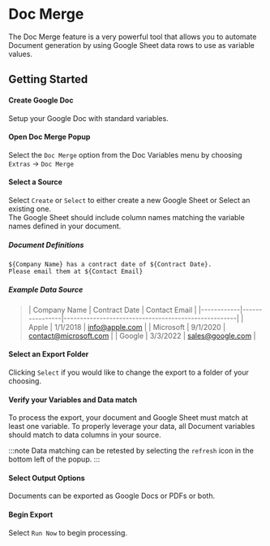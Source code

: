 # Doc Merge

The Doc Merge feature is a very powerful tool that allows you to automate Document generation by using Google Sheet data rows to use as variable values.

## Getting Started

#### Create Google Doc
Setup your Google Doc with standard variables.      

#### Open Doc Merge Popup
Select the `Doc Merge` option from the Doc Variables menu by choosing `Extras` &rarr; `Doc Merge`

#### Select a Source
Select `Create` or `Select` to either create a new Google Sheet or Select an existing one.      
The Google Sheet should include column names matching the variable names defined in your document.
##### Document Definitions
```
${Company Name} has a contract date of ${Contract Date}.        
Please email them at ${Contact Email}
```
##### Example Data Source
> | Company Name      | Contract Date        | Contact Email                                         |
|------------|----------------|-----------------------------------------------------|
| Apple      | 1/1/2018           | info@apple.com                                  |
| Microsoft  | 9/1/2020             | contact@microsoft.com                                        |
| Google     | 3/3/2022            | sales@google.com             |


#### Select an Export Folder
Clicking `Select` if you would like to change the export to a folder of your choosing.

#### Verify your Variables and Data match
To process the export, your document and Google Sheet must match at least one variable.  To properly leverage your data, all Document variables should match to data columns in your source.

:::note
Data matching can be retested by selecting the `refresh` icon in the bottom left of the popup.
:::

#### Select Output Options
Documents can be exported as Google Docs or PDFs or both.

#### Begin Export
Select `Run Now` to begin processing.